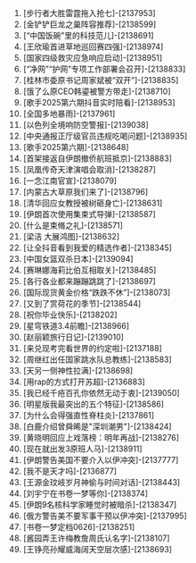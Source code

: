 
1. [步行者大胜雷霆拖入抢七]-[2137953]
1. [金铲铲巨龙之巢阵容推荐]-[2138599]
1. [“中国饭碗”里的科技范儿]-[2138691]
1. [王欣瑜首进草地巡回赛四强]-[2138974]
1. [国家四级救灾应急响应启动]-[2138951]
1. [“净网”“护网”专项工作部署会召开]-[2138833]
1. [桂林市委原书记周家斌被“双开”]-[2138835]
1. [饿了么原CEO韩鎏被警方带走]-[2138710]
1. [歌手2025第六期抖音实时陪看]-[2138953]
1. [全国多地暴雨]-[2137961]
1. [以色列全境响防空警报​​​]-[2139038]
1. [中央通报正厅级官员违规吃喝问题]-[2138935]
1. [歌手2025第六期]-[2138648]
1. [首架接返自伊朗撤侨航班抵京]-[2138883]
1. [凤凰传奇天津演唱会取消]-[2138287]
1. [一念江南官宣]-[2138079]
1. [内蒙古大草原我们来了]-[2138796]
1. [清华回应女教授被树砸身亡]-[2138631]
1. [伊朗首次使用集束式导弹]-[2138587]
1. [什么是束脩之礼]-[2138571]
1. [梁洁 大展鸿图]-[2138632]
1. [让全抖音看到我爱的精选作者]-[2138345]
1. [中国女篮双杀日本]-[2139094]
1. [赛琳娜海莉比伯互相取关]-[2138485]
1. [各行各业都来蹦蹦跳跳了]-[2138697]
1. [国际现货黄金价格“跌跌不休”]-[2138073]
1. [又到了赏荷花的季节]-[2138544]
1. [祝你毕业快乐]-[2138202]
1. [星穹铁道3.4前瞻]-[2138966]
1. [赵丽颖旅行日记]-[2139010]
1. [来兑现考完看世界的约定啦]-[2137188]
1. [周继红出任国家跳水队总教练]-[2138583]
1. [天另一侧神性拉满]-[2138698]
1. [用rap的方式打开苏超]-[2136883]
1. [我已经千疮百孔你依然无动于衷]-[2139050]
1. [明星版我最突出的五个特征]-[2138586]
1. [为什么会得强直性脊柱炎]-[2137861]
1. [白鹿介绍曾舜晞是"深圳潮男"]-[2138424]
1. [黄晓明回应上戏落榜：明年再战]-[2138276]
1. [现在就出发3原班人马]-[2138911]
1. [伊朗警告美国不要介入以伊冲突]-[2137777]
1. [我不是天才吗]-[2136877]
1. [王源金玟岐岁月神偷与时间对话]-[2138443]
1. [刘宇宁在书卷一梦等你]-[2138374]
1. [伊朗9名核科学家睡觉时被暗杀]-[2138347]
1. [俄方警告美不要军事干预以伊冲突]-[2137995]
1. [书卷一梦定档0626]-[2138251]
1. [酱园弄王许梅教詹周氏认名字]-[2138107]
1. [王铮亮孙耀威海阔天空层次感]-[2138693]